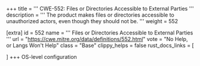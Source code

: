 +++
title = '''
CWE-552: Files or Directories Accessible to External Parties
'''
description	= '''
The product makes files or directories accessible to unauthorized actors, even though they should not be.
'''
weight = 552

[extra]
id = 552
name = '''
Files or Directories Accessible to External Parties
'''
url = "https://cwe.mitre.org/data/definitions/552.html"
vote = "No Help, or Langs Won't Help"
class = "Base"
clippy_helps = false
rust_docs_links = [
	
]
+++
OS-level configuration